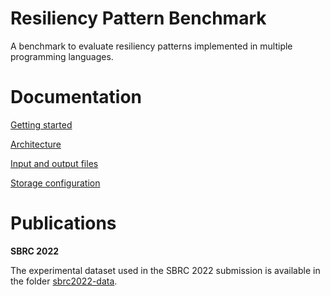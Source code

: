 # Resiliency Pattern Benchmark
A benchmark to evaluate resiliency patterns implemented in multiple programming languages.

# Documentation

[Getting started](./docs/getting-started.md)

[Architecture](./docs/arch.md)

[Input and output files](./docs/input-output-files.md)

[Storage configuration](./docs/storage.md)

# Publications

**SBRC 2022**

The experimental dataset used in the SBRC 2022 submission is available in the folder [sbrc2022-data](sbrc2022-data/).

